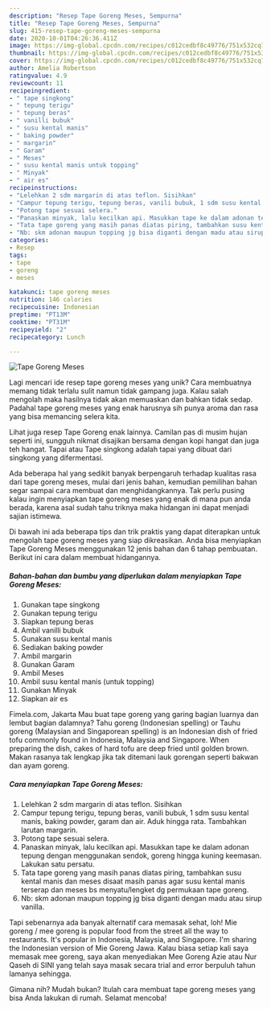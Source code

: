 ```yaml
---
description: "Resep Tape Goreng Meses, Sempurna"
title: "Resep Tape Goreng Meses, Sempurna"
slug: 415-resep-tape-goreng-meses-sempurna
date: 2020-10-01T04:26:36.411Z
image: https://img-global.cpcdn.com/recipes/c012cedbf8c49776/751x532cq70/tape-goreng-meses-foto-resep-utama.jpg
thumbnail: https://img-global.cpcdn.com/recipes/c012cedbf8c49776/751x532cq70/tape-goreng-meses-foto-resep-utama.jpg
cover: https://img-global.cpcdn.com/recipes/c012cedbf8c49776/751x532cq70/tape-goreng-meses-foto-resep-utama.jpg
author: Amelia Robertson
ratingvalue: 4.9
reviewcount: 11
recipeingredient:
- " tape singkong"
- " tepung terigu"
- " tepung beras"
- " vanilli bubuk"
- " susu kental manis"
- " baking powder"
- " margarin"
- " Garam"
- " Meses"
- " susu kental manis untuk topping"
- " Minyak"
- " air es"
recipeinstructions:
- "Lelehkan 2 sdm margarin di atas teflon. Sisihkan"
- "Campur tepung terigu, tepung beras, vanili bubuk, 1 sdm susu kental manis, baking powder, garam dan air. Aduk hingga rata. Tambahkan larutan margarin."
- "Potong tape sesuai selera."
- "Panaskan minyak, lalu kecilkan api. Masukkan tape ke dalam adonan tepung dengan menggunakan sendok, goreng hingga kuning keemasan. Lakukan satu persatu."
- "Tata tape goreng yang masih panas diatas piring, tambahkan susu kental manis dan meses disaat masih panas agar susu kental manis terserap dan meses bs menyatu/lengket dg permukaan tape goreng."
- "Nb: skm adonan maupun topping jg bisa diganti dengan madu atau sirup vanilla."
categories:
- Resep
tags:
- tape
- goreng
- meses

katakunci: tape goreng meses 
nutrition: 146 calories
recipecuisine: Indonesian
preptime: "PT13M"
cooktime: "PT31M"
recipeyield: "2"
recipecategory: Lunch

---
```



![Tape Goreng Meses](https://img-global.cpcdn.com/recipes/c012cedbf8c49776/751x532cq70/tape-goreng-meses-foto-resep-utama.jpg)

Lagi mencari ide resep tape goreng meses yang unik? Cara membuatnya memang tidak terlalu sulit namun tidak gampang juga. Kalau salah mengolah maka hasilnya tidak akan memuaskan dan bahkan tidak sedap. Padahal tape goreng meses yang enak harusnya sih punya aroma dan rasa yang bisa memancing selera kita.

Lihat juga resep Tape Goreng enak lainnya. Camilan pas di musim hujan seperti ini, sungguh nikmat disajikan bersama dengan kopi hangat dan juga teh hangat. Tapai atau Tape singkong adalah tapai yang dibuat dari singkong yang difermentasi.

Ada beberapa hal yang sedikit banyak berpengaruh terhadap kualitas rasa dari tape goreng meses, mulai dari jenis bahan, kemudian pemilihan bahan segar sampai cara membuat dan menghidangkannya. Tak perlu pusing kalau ingin menyiapkan tape goreng meses yang enak di mana pun anda berada, karena asal sudah tahu triknya maka hidangan ini dapat menjadi sajian istimewa.


Di bawah ini ada beberapa tips dan trik praktis yang dapat diterapkan untuk mengolah tape goreng meses yang siap dikreasikan. Anda bisa menyiapkan Tape Goreng Meses menggunakan 12 jenis bahan dan 6 tahap pembuatan. Berikut ini cara dalam membuat hidangannya.

<!--inarticleads1-->

##### Bahan-bahan dan bumbu yang diperlukan dalam menyiapkan Tape Goreng Meses:

1. Gunakan  tape singkong
1. Gunakan  tepung terigu
1. Siapkan  tepung beras
1. Ambil  vanilli bubuk
1. Gunakan  susu kental manis
1. Sediakan  baking powder
1. Ambil  margarin
1. Gunakan  Garam
1. Ambil  Meses
1. Ambil  susu kental manis (untuk topping)
1. Gunakan  Minyak
1. Siapkan  air es


Fimela.com, Jakarta Mau buat tape goreng yang garing bagian luarnya dan lembut bagian dalamnya? Tahu goreng (Indonesian spelling) or Tauhu goreng (Malaysian and Singaporean spelling) is an Indonesian dish of fried tofu commonly found in Indonesia, Malaysia and Singapore. When preparing the dish, cakes of hard tofu are deep fried until golden brown. Makan rasanya tak lengkap jika tak ditemani lauk gorengan seperti bakwan dan ayam goreng. 

<!--inarticleads2-->

##### Cara menyiapkan Tape Goreng Meses:

1. Lelehkan 2 sdm margarin di atas teflon. Sisihkan
1. Campur tepung terigu, tepung beras, vanili bubuk, 1 sdm susu kental manis, baking powder, garam dan air. Aduk hingga rata. Tambahkan larutan margarin.
1. Potong tape sesuai selera.
1. Panaskan minyak, lalu kecilkan api. Masukkan tape ke dalam adonan tepung dengan menggunakan sendok, goreng hingga kuning keemasan. Lakukan satu persatu.
1. Tata tape goreng yang masih panas diatas piring, tambahkan susu kental manis dan meses disaat masih panas agar susu kental manis terserap dan meses bs menyatu/lengket dg permukaan tape goreng.
1. Nb: skm adonan maupun topping jg bisa diganti dengan madu atau sirup vanilla.


Tapi sebenarnya ada banyak alternatif cara memasak sehat, loh! Mie goreng / mee goreng is popular food from the street all the way to restaurants. It&#39;s popular in Indonesia, Malaysia, and Singapore. I&#39;m sharing the Indonesian version of Mie Goreng Jawa. Kalau biasa setiap kali saya memasak mee goreng, saya akan menyediakan Mee Goreng Azie atau Nur Qaseh di SINI yang telah saya masak secara trial and error berpuluh tahun lamanya sehingga. 

Gimana nih? Mudah bukan? Itulah cara membuat tape goreng meses yang bisa Anda lakukan di rumah. Selamat mencoba!
